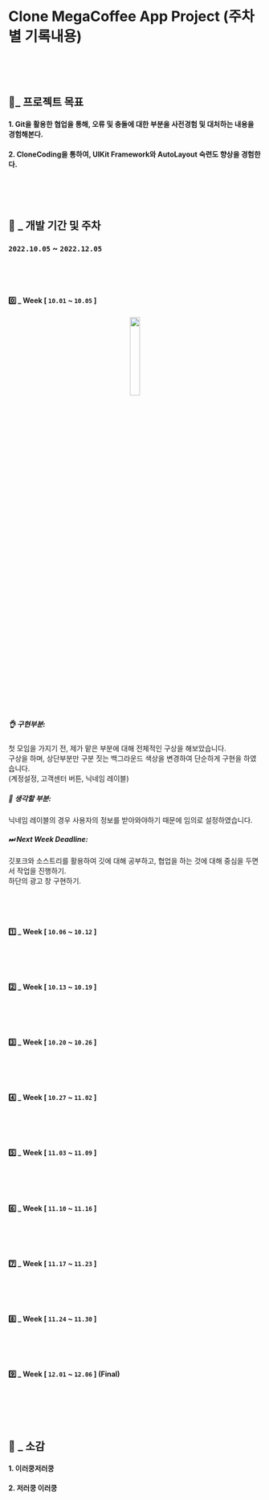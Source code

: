 # Clone MegaCoffee App Project (주차별 기록내용)
&nbsp;


</br>

## 🤝_ 프로젝트 목표
#### 1. Git을 활용한 협업을 통해, 오류 및 충돌에 대한 부분을 사전경험 및 대처하는 내용을 경험해본다.
#### 2. CloneCoding을 통하여, UIKit Framework와 AutoLayout 숙련도 향상을 경험한다.

&nbsp;

</br>

## 🎯 _ 개발 기간 및 주차
### `2022.10.05` ~ `2022.12.05`
&nbsp;

</br>

#### 0️⃣  _ Week [ `10.01` ~ `10.05` ]

<p align="center">
  <img src = "https://user-images.githubusercontent.com/114051946/209294695-e9d9468c-cdb6-4e3e-8794-1f4aad8a3868.png" width="20%" height="20%">
</p>


##### 👌 구현부분:
첫 모임을 가지기 전, 제가 맡은 부분에 대해 전체적인 구상을 해보았습니다. </br>
구상을 하며, 상단부분만 구분 짓는 백그라운드 색상을 변경하여 단순하게 구현을 하였습니다.</br>
(계정설정, 고객센터 버튼, 닉네임 레이블)
##### 🤔 생각할 부분:
닉네임 레이블의 경우 사용자의 정보를 받아와야하기 때문에 임의로 설정하였습니다.
##### ⏭ Next Week Deadline:
깃포크와 소스트리를 활용하여 깃에 대해 공부하고, 협업을 하는 것에 대해 중심을 두면서 작업을 진행하기.</br>
하단의 광고 창 구현하기.

&nbsp;


</br>

#### 1️⃣  _ Week [ `10.06` ~ `10.12` ]

&nbsp;

</br>

#### 2️⃣  _ Week [ `10.13` ~ `10.19` ]

&nbsp;

</br>

#### 3️⃣  _ Week [ `10.20` ~ `10.26` ]

&nbsp;

</br>

#### 4️⃣  _ Week [ `10.27` ~ `11.02` ]

&nbsp;

</br>

#### 5️⃣  _ Week [ `11.03` ~ `11.09` ]

&nbsp;

</br>


#### 6️⃣  _ Week [ `11.10` ~ `11.16` ]

&nbsp;

</br>

#### 7️⃣  _ Week [ `11.17` ~ `11.23` ]

&nbsp;

</br>

#### 8️⃣  _ Week [ `11.24` ~ `11.30` ]

&nbsp;

</br>

#### 9️⃣  _ Week [ `12.01` ~ `12.06` ] (Final)

&nbsp;

</br>


</br>

## 🧐 _ 소감
#### 1. 이러쿵저러쿵
#### 2. 저러쿵 이러쿵

&nbsp;

</br>
